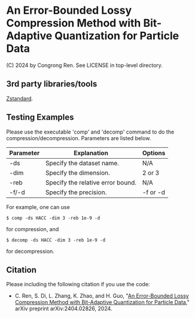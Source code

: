 An Error-Bounded Lossy Compression Method with Bit-Adaptive Quantization for Particle Data
=====
(C) 2024 by Congrong Ren. See LICENSE in top-level directory.

## 3rd party libraries/tools

[Zstandard](https://facebook.github.io/zstd/).

## Testing Examples

Please use the executable 'comp' and 'decomp' command to do the compression/decompression. Parameters are listed below.

Parameter | Explanation | Options
--- | --- | --- 
-ds | Specify the dataset name. | N/A
-dim | Specify the dimension. | 2 or 3
-reb | Specify the relative error bound. | N/A
-f/-d | Specify the precision. | -f or -d

For example, one can use
```
$ comp -ds HACC -dim 3 -reb 1e-9 -d
```
for compression, and
```
$ decomp -ds HACC -dim 3 -reb 1e-9 -d
```
for decompression.

## Citation

Please including the following citation if you use the code:

* C. Ren, S. Di, L. Zhang, K. Zhao, and H. Guo, "[An Error-Bounded Lossy Compression Method with Bit-Adaptive Quantization for Particle Data](https://arxiv.org/abs/2404.02826)," arXiv preprint arXiv:2404.02826, 2024.
